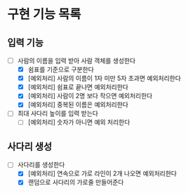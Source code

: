 # 구현 기능 목록
## 입력 기능
- [ ] 사람의 이름을 입력 받아 사람 객체를 생성한다
    - [x] 쉼표를 기준으로 구분한다
    - [x] [예외처리] 사람의 이름이 1자 미만 5자 초과면 예외처리한다
    - [x] [예외처리] 쉼표로 끝나면 예외처리한다
    - [x] [예외처리] 사람이 2명 보다 작으면 예외처리한다
    - [x] [예외처리] 중복된 이름은 예외처리한다
- [ ] 최대 사다리 높이를 입력 받는다
    - [ ] [예외처리] 숫자가 아니면 예외 처리한다

## 사다리 생성
- [ ] 사다리를 생성한다
    - [x] [예외처리] 연속으로 가로 라인이 2개 나오면 예외처리한다
    - [x] 랜덤으로 사다리의 가로줄 만들어준다

